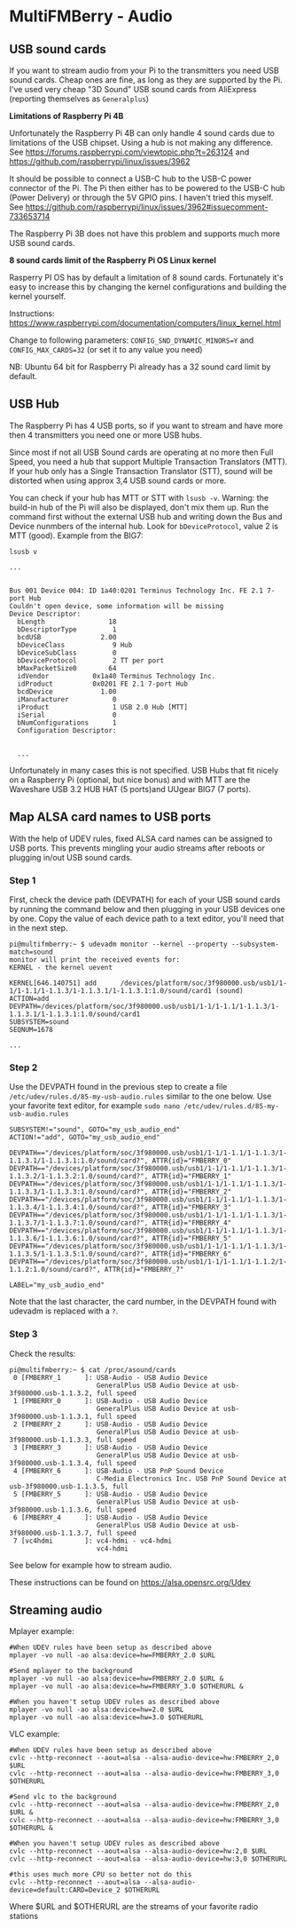 MultiFMBerry - Audio
=======

## USB sound cards

If you want to stream audio from your Pi to the transmitters you need USB sound cards. Cheap ones are fine, as long as they are supported by the Pi. I've used very cheap "3D Sound" USB sound cards from AliExpress (reporting themselves as ``Generalplus``)

__Limitations of Raspberry Pi 4B__

Unfortunately the Raspberry Pi 4B can only handle 4 sound cards due to limitations of the USB chipset. Using a hub is not making any difference.
See https://forums.raspberrypi.com/viewtopic.php?t=263124 and https://github.com/raspberrypi/linux/issues/3962

It should be possible to connect a USB-C hub to the USB-C power connector of the Pi. The Pi then either has to be powered to the USB-C hub (Power Delivery) or through the 5V GPIO pins. I haven't tried this myself. See https://github.com/raspberrypi/linux/issues/3962#issuecomment-733653714

The Raspberry Pi 3B does not have this problem and supports much more USB sound cards.

__8 sound cards limit of the Raspberry Pi OS Linux kernel__

Rasperry PI OS has by default a limitation of 8 sound cards. Fortunately it's easy to increase this by changing the kernel configurations and building the kernel yourself.  

Instructions: https://www.raspberrypi.com/documentation/computers/linux_kernel.html

Change to following parameters: ``CONFIG_SND_DYNAMIC_MINORS=Y`` and ``CONFIG_MAX_CARDS=32`` (or set it to any value you need)

NB: Ubuntu 64 bit for Raspberry Pi already has a 32 sound card limit by default.

## USB Hub

The Raspberry Pi has 4 USB ports, so if you want to stream and have more then 4 transmitters you need one or more USB hubs. 

Since most if not all USB Sound cards are operating at no more then Full Speed, you need a hub that support Multiple Transaction Translators (MTT). If your hub only has a Single Transaction Translator (STT), sound will be distorted when using approx 3,4 USB sound cards or more.

You can check if your hub has MTT or STT with ``lsusb -v``. Warning: the build-in hub of the Pi will also be displayed, don't mix them up. Run the command first without the external USB hub and writing down the Bus and Device nunmbers of the internal hub. 
Look for ``bDeviceProtocol``, value 2 is MTT (good). Example from the BIG7:
```
lsusb v

...


Bus 001 Device 004: ID 1a40:0201 Terminus Technology Inc. FE 2.1 7-port Hub
Couldn't open device, some information will be missing
Device Descriptor:
  bLength                18
  bDescriptorType         1
  bcdUSB               2.00
  bDeviceClass            9 Hub
  bDeviceSubClass         0
  bDeviceProtocol         2 TT per port
  bMaxPacketSize0        64
  idVendor           0x1a40 Terminus Technology Inc.
  idProduct          0x0201 FE 2.1 7-port Hub
  bcdDevice            1.00
  iManufacturer           0
  iProduct                1 USB 2.0 Hub [MTT]
  iSerial                 0
  bNumConfigurations      1
  Configuration Descriptor:


  ...
```


Unfortunately in many cases this is not specified. USB Hubs that fit nicely on a Raspberry Pi (optional, but nice bonus) and with MTT are the Waveshare USB 3.2 HUB HAT (5 ports)and UUgear BIG7 (7 ports). 

## Map ALSA card names to USB ports

With the help of UDEV rules, fixed ALSA card names can be assigned to USB ports. This prevents mingling your audio streams after reboots or plugging in/out USB sound cards.

### Step 1
First, check the device path (DEVPATH) for each of your USB sound cards by running the command below and then plugging in your USB devices one by one. Copy the value of each device path to a text editor, you'll need that in the next step.

```
pi@multifmberry:~ $ udevadm monitor --kernel --property --subsystem-match=sound
monitor will print the received events for:
KERNEL - the kernel uevent

KERNEL[646.140751] add      /devices/platform/soc/3f980000.usb/usb1/1-1/1-1.1/1-1.1.3/1-1.1.3.1/1-1.1.3.1:1.0/sound/card1 (sound)
ACTION=add
DEVPATH=/devices/platform/soc/3f980000.usb/usb1/1-1/1-1.1/1-1.1.3/1-1.1.3.1/1-1.1.3.1:1.0/sound/card1
SUBSYSTEM=sound
SEQNUM=1678

...
````
### Step 2

Use the DEVPATH found in the previous step to create a file ``/etc/udev/rules.d/85-my-usb-audio.rules`` similar to the one below. Use your favorite text editor, for example ``sudo nano /etc/udev/rules.d/85-my-usb-audio.rules``

```
SUBSYSTEM!="sound", GOTO="my_usb_audio_end"
ACTION!="add", GOTO="my_usb_audio_end"

DEVPATH=="/devices/platform/soc/3f980000.usb/usb1/1-1/1-1.1/1-1.1.3/1-1.1.3.1/1-1.1.3.1:1.0/sound/card?", ATTR{id}="FMBERRY_0"
DEVPATH=="/devices/platform/soc/3f980000.usb/usb1/1-1/1-1.1/1-1.1.3/1-1.1.3.2/1-1.1.3.2:1.0/sound/card?", ATTR{id}="FMBERRY_1"
DEVPATH=="/devices/platform/soc/3f980000.usb/usb1/1-1/1-1.1/1-1.1.3/1-1.1.3.3/1-1.1.3.3:1.0/sound/card?", ATTR{id}="FMBERRY_2"
DEVPATH=="/devices/platform/soc/3f980000.usb/usb1/1-1/1-1.1/1-1.1.3/1-1.1.3.4/1-1.1.3.4:1.0/sound/card?", ATTR{id}="FMBERRY_3"
DEVPATH=="/devices/platform/soc/3f980000.usb/usb1/1-1/1-1.1/1-1.1.3/1-1.1.3.7/1-1.1.3.7:1.0/sound/card?", ATTR{id}="FMBERRY_4"
DEVPATH=="/devices/platform/soc/3f980000.usb/usb1/1-1/1-1.1/1-1.1.3/1-1.1.3.6/1-1.1.3.6:1.0/sound/card?", ATTR{id}="FMBERRY_5"
DEVPATH=="/devices/platform/soc/3f980000.usb/usb1/1-1/1-1.1/1-1.1.3/1-1.1.3.5/1-1.1.3.5:1.0/sound/card?", ATTR{id}="FMBERRY_6"
DEVPATH=="/devices/platform/soc/3f980000.usb/usb1/1-1/1-1.1/1-1.1.2/1-1.1.2:1.0/sound/card?", ATTR{id}="FMBERRY_7"

LABEL="my_usb_audio_end"
```

Note that the last character, the card number, in the DEVPATH found with udevadm is replaced with a ``?``. 

### Step 3

Check the results:
```
pi@multifmberry:~ $ cat /proc/asound/cards
 0 [FMBERRY_1      ]: USB-Audio - USB Audio Device
                      GeneralPlus USB Audio Device at usb-3f980000.usb-1.1.3.2, full speed
 1 [FMBERRY_0      ]: USB-Audio - USB Audio Device
                      GeneralPlus USB Audio Device at usb-3f980000.usb-1.1.3.1, full speed
 2 [FMBERRY_2      ]: USB-Audio - USB Audio Device
                      GeneralPlus USB Audio Device at usb-3f980000.usb-1.1.3.3, full speed
 3 [FMBERRY_3      ]: USB-Audio - USB Audio Device
                      GeneralPlus USB Audio Device at usb-3f980000.usb-1.1.3.4, full speed
 4 [FMBERRY_6      ]: USB-Audio - USB PnP Sound Device
                      C-Media Electronics Inc. USB PnP Sound Device at usb-3f980000.usb-1.1.3.5, full
 5 [FMBERRY_5      ]: USB-Audio - USB Audio Device
                      GeneralPlus USB Audio Device at usb-3f980000.usb-1.1.3.6, full speed
 6 [FMBERRY_4      ]: USB-Audio - USB Audio Device
                      GeneralPlus USB Audio Device at usb-3f980000.usb-1.1.3.7, full speed
 7 [vc4hdmi        ]: vc4-hdmi - vc4-hdmi
                      vc4-hdmi
```

See below for example how to stream audio.

These instructions can be found on  https://alsa.opensrc.org/Udev

## Streaming audio

Mplayer example:
```
#When UDEV rules have been setup as described above 
mplayer -vo null -ao alsa:device=hw=FMBERRY_2.0 $URL 

#Send mplayer to the background
mplayer -vo null -ao alsa:device=hw=FMBERRY_2.0 $URL &
mplayer -vo null -ao alsa:device=hw=FMBERRY_3.0 $OTHERURL &

#When you haven't setup UDEV rules as described above
mplayer -vo null -ao alsa:device=hw=2.0 $URL
mplayer -vo null -ao alsa:device=hw=3.0 $OTHERURL
```

VLC example: 
```
#When UDEV rules have been setup as described above
cvlc --http-reconnect --aout=alsa --alsa-audio-device=hw:FMBERRY_2,0 $URL
cvlc --http-reconnect --aout=alsa --alsa-audio-device=hw:FMBERRY_3,0 $OTHERURL

#Send vlc to the background
cvlc --http-reconnect --aout=alsa --alsa-audio-device=hw:FMBERRY_2,0 $URL &
cvlc --http-reconnect --aout=alsa --alsa-audio-device=hw:FMBERRY_3,0 $OTHERURL &

#When you haven't setup UDEV rules as described above
cvlc --http-reconnect --aout=alsa --alsa-audio-device=hw:2,0 $URL
cvlc --http-reconnect --aout=alsa --alsa-audio-device=hw:3,0 $OTHERURL

#this uses much more CPU so better not do this
cvlc --http-reconnect --aout=alsa --alsa-audio-device=default:CARD=Device_2 $OTHERURL
```
Where $URL and $OTHERURL are the streams of your favorite radio stations

